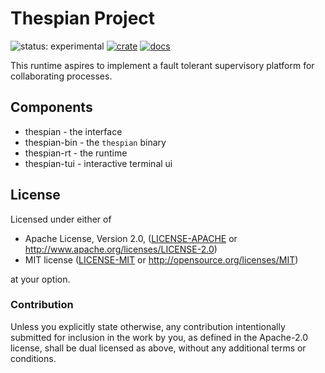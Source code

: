 # Thespian Project

![status: experimental](https://img.shields.io/badge/status-experimental-orange)
[![crate](https://img.shields.io/crates/v/thespian.svg)](https://crates.io/crates/thespian)
[![docs](https://docs.rs/thespian/badge.svg)](https://docs.rs/thespian)

This runtime aspires to implement a fault tolerant supervisory platform for collaborating processes.

## Components

* thespian - the interface
* thespian-bin - the `thespian` binary
* thespian-rt - the runtime
* thespian-tui - interactive terminal ui

## License

Licensed under either of

 * Apache License, Version 2.0, ([LICENSE-APACHE](LICENSE-APACHE) or http://www.apache.org/licenses/LICENSE-2.0)
 * MIT license ([LICENSE-MIT](LICENSE-MIT) or http://opensource.org/licenses/MIT)

at your option.

### Contribution

Unless you explicitly state otherwise, any contribution intentionally submitted
for inclusion in the work by you, as defined in the Apache-2.0 license, shall be dual licensed as above, without any
additional terms or conditions.
